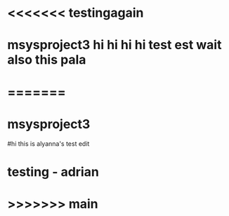 # <<<<<<< testingagain
# msysproject3 hi hi hi hi test est wait also this pala
# =======
# msysproject3
#hi this is alyanna's test edit
# testing - adrian
# >>>>>>> main
